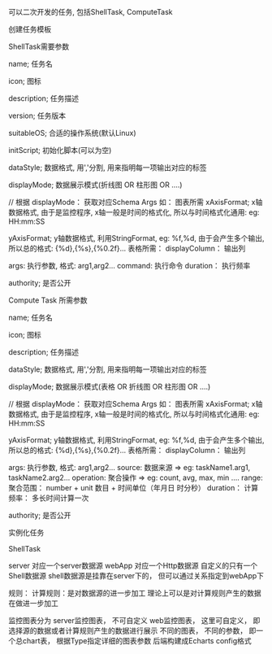 可以二次开发的任务, 包括ShellTask, ComputeTask

创建任务模板

ShellTask需要参数

name;        任务名

icon;        图标

description; 任务描述

version;     任务版本

suitableOS;  合适的操作系统(默认Linux)

initScript;  初始化脚本(可以为空)

dataStyle;   数据格式, 用','分割, 用来指明每一项输出对应的标签

displayMode; 数据展示模式(折线图 OR 柱形图 OR ....)

// 根据 displayMode： 获取对应Schema Args
如： 图表所需
xAxisFormat; x轴数据格式, 由于是监控程序, x轴一般是时间的格式化, 所以与时间格式化通用: eg: HH:mm:SS

yAxisFormat; y轴数据格式, 利用StringFormat, eg: %f,%d, 由于会产生多个输出, 所以总的格式: {%d},{%s},{%0.2f}...
表格所需：
displayColumn： 输出列

args:        执行参数, 格式: arg1,arg2...
    command: 执行命令
    duration： 执行频率

authority;    是否公开

Compute Task 所需参数

name;        任务名

icon;        图标

description; 任务描述

dataStyle;   数据格式, 用','分割, 用来指明每一项输出对应的标签

displayMode; 数据展示模式(表格 OR 折线图 OR 柱形图 OR ....)

// 根据 displayMode： 获取对应Schema Args
如： 图表所需
xAxisFormat; x轴数据格式, 由于是监控程序, x轴一般是时间的格式化, 所以与时间格式化通用: eg: HH:mm:SS

yAxisFormat; y轴数据格式, 利用StringFormat, eg: %f,%d, 由于会产生多个输出, 所以总的格式: {%d},{%s},{%0.2f}...
表格所需：
displayColumn： 输出列

args:        执行参数, 格式: arg1,arg2...
    source:  数据来源 => eg: taskName1.arg1, taskName2.arg2...
    operation: 聚合操作 => eg: count, avg, max, min ....
    range:     聚合范围： number + unit 数目 + 时间单位（年月日 时分秒）
    duration： 计算频率： 多长时间计算一次

authority;    是否公开

实例化任务

ShellTask

server 对应一个server数据源
webApp 对应一个Http数据源
自定义的只有一个Shell数据源
shell数据源是挂靠在server下的，
但可以通过关系指定到webApp下

规则：
计算规则：是对数据源的进一步加工
理论上可以是对计算规则产生的数据在做进一步加工

监控图表分为
server监控图表， 不可自定义
web监控图表， 这里可自定义， 即选择源的数据或者计算规则产生的数据进行展示
不同的图表， 不同的参数， 即一个总chart表， 根据Type指定详细的图表参数
后端构建成Echarts config格式

